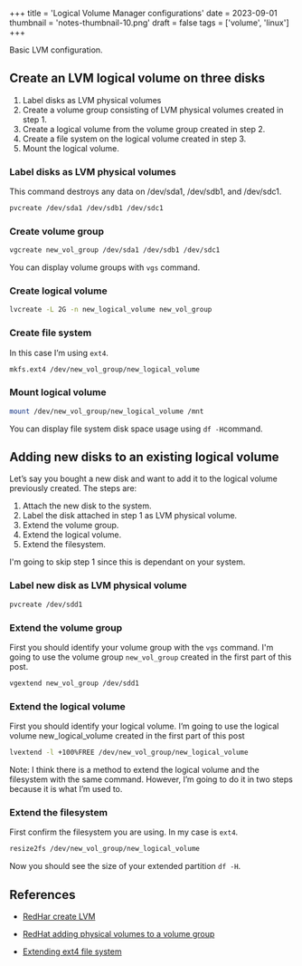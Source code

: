 +++
title = 'Logical Volume Manager configurations'
date = 2023-09-01
thumbnail = 'notes-thumbnail-10.png'
draft = false
tags = ['volume', 'linux']
+++

Basic LVM configuration.

## Create an LVM logical volume on three disks

1. Label disks as LVM physical volumes
2. Create a volume group consisting of LVM physical volumes created in step 1.
3. Create a logical volume from the volume group created in step 2.
4. Create a file system on the logical volume created in step 3.
5. Mount the logical volume.

### Label disks as LVM physical volumes

This command destroys any data on /dev/sda1, /dev/sdb1, and /dev/sdc1.

```bash
pvcreate /dev/sda1 /dev/sdb1 /dev/sdc1
```

### Create volume group

```bash
vgcreate new_vol_group /dev/sda1 /dev/sdb1 /dev/sdc1
```

You can display volume groups with `vgs` command.

### Create logical volume

```bash
lvcreate -L 2G -n new_logical_volume new_vol_group
```

### Create file system

In this case I’m using `ext4`.

```bash
mkfs.ext4 /dev/new_vol_group/new_logical_volume
```

### Mount logical volume

```bash
mount /dev/new_vol_group/new_logical_volume /mnt
```

You can display file system disk space usage using `df -H`command.

## Adding new disks to an existing logical volume

Let’s say you bought a new disk and want to add it to the logical volume previously created. The steps are:

1. Attach the new disk to the system.
2. Label the disk attached in step 1 as LVM physical volume.
3. Extend the volume group.
4. Extend the logical volume.
5. Extend the filesystem.

I'm going to skip step 1 since this is dependant on your system.

### Label new disk as LVM physical volume

```bash
pvcreate /dev/sdd1
```

### Extend the volume group

First you should identify your volume group with the `vgs` command. I'm going to use the volume group `new_vol_group` created in the first part of this post.

```bash
vgextend new_vol_group /dev/sdd1
```

### Extend the logical volume

First you should identify your logical volume. I’m going to use the logical volume new_logical_volume created in the first part of this post

```bash
lvextend -l +100%FREE /dev/new_vol_group/new_logical_volume
```

Note: I think there is a method to extend the logical volume and the filesystem with the same command. However, I’m going to do it in two steps because it is what I’m used to.

### Extend the filesystem

First confirm the filesystem you are using. In my case is `ext4`.

```bash
resize2fs /dev/new_vol_group/new_logical_volume
```

Now you should see the size of your extended partition `df -H`.

## References

- [RedHar create LVM](https://access.redhat.com/documentation/es-es/red_hat_enterprise_linux/7/html/logical_volume_manager_administration/lvm_examples?ref=denniscmartin.com)

- [RedHat adding physical volumes to a volume group](https://access.redhat.com/documentation/en-us/red_hat_enterprise_linux/6/html/logical_volume_manager_administration/vg_grow?ref=denniscmartin.com)

- [Extending ext4 file system](https://www.systutorials.com/extending-a-mounted-ext4-file-system-on-lvm-in-linux/?ref=denniscmartin.com)